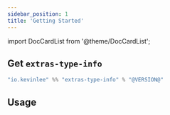 ```yaml
---
sidebar_position: 1
title: 'Getting Started'
---
```

import DocCardList from '@theme/DocCardList';

## Get `extras-type-info`
```scala
"io.kevinlee" %% "extras-type-info" % "@VERSION@"
```


## Usage

<DocCardList />
